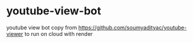 # youtube-view-bot
youtube view bot copy from https://github.com/soumyadityac/youtube-viewer to run on cloud with render
